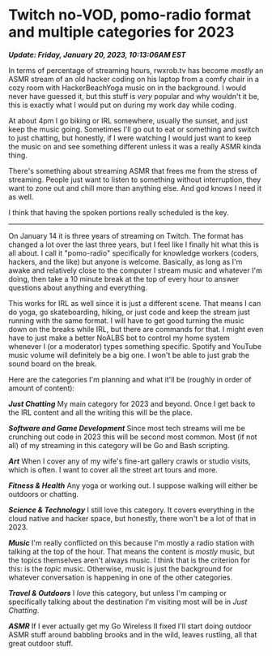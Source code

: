 # Twitch no-VOD, pomo-radio format and multiple categories for 2023

***Update: Friday, January 20, 2023, 10:13:06AM EST***

In terms of percentage of streaming hours, rwxrob.tv has become *mostly* an ASMR stream of an old hacker coding on his laptop from a comfy chair in a cozy room with HackerBeachYoga music on in the background. I would never have guessed it, but this stuff is *very* popular and why wouldn't it be, this is exactly what I would put on during my work day while coding.

At about 4pm I go biking or IRL somewhere, usually the sunset, and just keep the music going. Sometimes I'll go out to eat or something and switch to just chatting, but honestly, if I were watching I would just want to keep the music on and see something different unless it was a really ASMR kinda thing.

There's something about streaming ASMR that frees me from the stress of streaming. People just want to listen to something without interruption, they want to zone out and chill more than anything else. And god knows I need it as well.

I think that having the spoken portions really scheduled is the key.

----

On January 14 it is three years of streaming on Twitch. The format has changed a lot over the last three years, but I feel like I finally hit what this is all about. I call it "pomo-radio" specifically for knowledge workers (coders, hackers, and the like) but anyone is welcome. Basically, as long as I'm awake and relatively close to the computer I stream music and whatever I'm doing, then take a 10 minute break at the top of every hour to answer questions about anything and everything.

This works for IRL as well since it is just a different scene. That means I can do yoga, go skateboarding, hiking, or just code and keep the stream just running with the same format. I will have to get good turning the music down on the breaks while IRL, but there are commands for that. I might even have to just make a better NoALBS bot to control my home system whenever I (or a moderator) types something specific. Spotify and YouTube music volume will definitely be a big one. I won't be able to just grab the sound board on the break.

Here are the categories I'm planning and what it'll be (roughly in order of amount of content):

***Just Chatting*** My main category for 2023 and beyond. Once I get back to the IRL content and all the writing this will be the place.

***Software and Game Development*** Since most tech streams will me be crunching out code in 2023 this will be second most common. Most (if not all) of my streaming in this category will be Go and Bash scripting.

***Art*** When I cover any of my wife's fine-art gallery crawls or studio visits, which is often. I want to cover all the street art tours and more.

***Fitness & Health*** Any yoga or working out. I suppose walking will either be outdoors or chatting.

***Science & Technology*** I still love this category. It covers everything in the cloud native and hacker space, but honestly, there won't be a lot of that in 2023.

***Music*** I'm really conflicted on this because I'm mostly a radio station with talking at the top of the hour. That means the content is *mostly* music, but the topics themselves aren't always music. I think that is the criterion for this: is the *topic* music. Otherwise, music is just the background for whatever conversation is happening in one of the other categories.

***Travel & Outdoors*** I *love* this category, but unless I'm camping or specifically talking about the destination I'm visiting most will be in *Just Chatting*.

***ASMR*** If I ever actually get my Go Wireless II fixed I'll start doing outdoor ASMR stuff around babbling brooks and in the wild, leaves rustling, all that great outdoor stuff.

